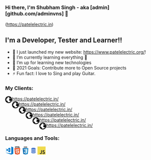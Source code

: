 ### Hi there, I'm Shubham Singh - aka [admin][github.com/adminvns] 👋

(https://patelelectric.in)

## I'm a Developer, Tester and Learner!!

- 🔭 I just launched my new website: https://www.patelelectric.org/!
- 🌱 I’m currently learning everything 🤣
- 👯 I’m up for learning new technologies
- 🥅 2021 Goals: Contribute more to Open Source projects
- ⚡ Fun fact: I love to Sing and play Guitar.


### My Clients:

<img align="left" alt="patelelectric.in" width="22px" src="https://raw.githubusercontent.com/iconic/open-iconic/master/svg/globe.svg"/>https://patelelectric.in/
<br/>
<img align="left" alt="http://www.swatitanu.in" width="22px" src="https://raw.githubusercontent.com/iconic/open-iconic/master/svg/globe.svg"/>https://patelelectric.in/
<br/>
<img align="left" alt="patelelectric.org" width="22px" src="https://raw.githubusercontent.com/iconic/open-iconic/master/svg/globe.svg"/>https://patelelectric.in/
<br/>
<img align="left" alt="doogler.in" width="22px" src="https://raw.githubusercontent.com/iconic/open-iconic/master/svg/globe.svg"/>https://patelelectric.in/
<br/>
<img align="left" alt="suprabhatpg.godaddysites.com" width="22px" src="https://raw.githubusercontent.com/iconic/open-iconic/master/svg/globe.svg"/>https://patelelectric.in/
<br/>
<img align="left" alt="https://patelelectronicsvn.wixsite.com/anyonecanpaint/" width="22px" src="https://raw.githubusercontent.com/iconic/open-iconic/master/svg/globe.svg"/>https://patelelectric.in/
<br/>
### Languages and Tools:

<img align="left" alt="Visual Studio Code" width="26px" src="https://raw.githubusercontent.com/github/explore/80688e429a7d4ef2fca1e82350fe8e3517d3494d/topics/visual-studio-code/visual-studio-code.png" />
<img align="left" alt="HTML5" width="26px" src="https://raw.githubusercontent.com/github/explore/80688e429a7d4ef2fca1e82350fe8e3517d3494d/topics/html/html.png" />
<img align="left" alt="CSS3" width="26px" src="https://raw.githubusercontent.com/github/explore/80688e429a7d4ef2fca1e82350fe8e3517d3494d/topics/css/css.png" />
<img align="left" alt="SQL" width="26px" src="https://raw.githubusercontent.com/github/explore/80688e429a7d4ef2fca1e82350fe8e3517d3494d/topics/sql/sql.png" />
<img align="left" alt="JavaScript" width="26px" src="https://raw.githubusercontent.com/github/explore/80688e429a7d4ef2fca1e82350fe8e3517d3494d/topics/javascript/javascript.png" />

<br />
<br />

[website]: https://patelelectric.in
[webiste-2]: https://patelelectronicsvn.wixsite.com/home
[instagram]: https://instagram.com/codeSTACKr
[linkedin]: https://linkedin.com/in/admivns
